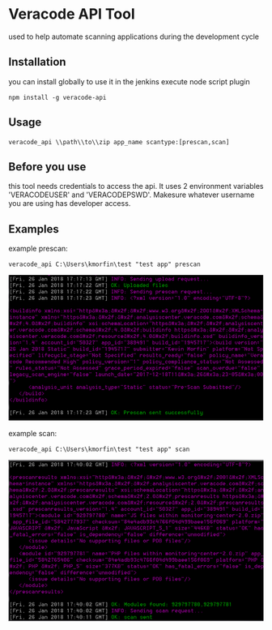 Veracode API Tool
=============================

used to help automate scanning applications during the development cycle

## Installation
  you can install globally to use it in the jenkins execute node script plugin


  ```
  npm install -g veracode-api
  ```  

## Usage

  ```
  veracode_api \\path\\to\\zip app_name scantype:[prescan,scan]
  ```

## Before you use

  this tool needs credentials to access the api. It uses 2 environment variables 'VERACODEUSER' and 'VERACODEPSWD'. Makesure whatever username you are using has developer access.

## Examples

  example prescan:

  ```
  veracode_api C:\Users\kmorfin\test "test app" prescan
  ```

  ![Alt text](prescan-request.PNG?raw=true "succesfull prescan")

  example scan:

  ```
  veracode_api C:\Users\kmorfin\test "test app" scan
  ```

  ![Alt text](scan-sent.PNG?raw=true "succesfull scan")
